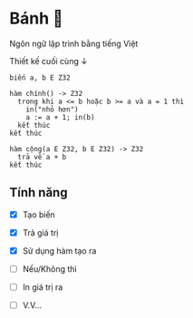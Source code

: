 # Bánh 🥖

Ngôn ngữ lập trình bằng tiếng Việt

Thiết kế cuối cùng ↓

```banh
biến a, b E Z32

hàm chính() -> Z32
  trong khi a <= b hoặc b >= a và a = 1 thì
    in("nhỏ hơn")
    a := a + 1; in(b)
  kết thúc
kết thúc

hàm cộng(a E Z32, b E Z32) -> Z32
  trả về a + b
kết thúc
```

## Tính năng
  
- [x] Tạo biến
  
- [x] Trả giá trị
  
- [x] Sử dụng hàm tạo ra

- [ ] Nếu/Không thì

- [ ] In giá trị ra
  
- [ ] V.V...
